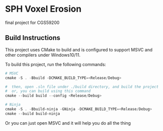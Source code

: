 # SPH Voxel Erosion

final project for CGS59200

## Build Instructions

This project uses CMake to build and is configured to support MSVC and other compilers under Windows10/11.

To build this project, run the following commands:

```powershell
# MSVC
cmake -S . -Bbuild -DCMAKE_BUILD_TYPE=<Release/Debug>

#  then, open .sln file under ./build directory, and build the project
#  or, you can build using this command
cmake --build build --config <Release/Debug>

# Ninja
cmake -S . -Bbuild-ninja -GNinja -DCMAKE_BUILD_TYPE=<Release/Debug>
cmake --build build-ninja

```

Or you can just open MSVC and it will help you do all the thing
